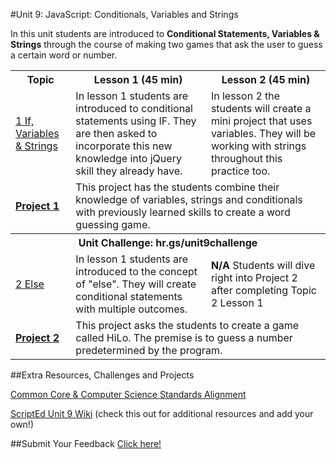 #Unit 9: JavaScript: Conditionals, Variables and Strings

In this unit students are introduced to **Conditional Statements, Variables & Strings** through the course of making two games that ask the user to guess a certain word or number.
<table>
<tr>
	<th>Topic</th>
	<th>Lesson 1 (45 min)</th>
	<th>Lesson 2 (45 min)</th>
</tr>
<tr>
	<td><a href="topics/topic1">1 If, Variables & Strings</a></td>
	<td>In lesson 1 students are introduced to conditional statements using IF. They are then asked to incorporate this new knowledge into jQuery skill they already have.   </td>
	<td>In lesson 2 the students will create a mini project that uses variables. They will be working with strings throughout this practice too.</td>
</tr>
<tr>
	<td><strong><a href="projects/project1">Project 1</a></strong></td>
	<td colspan="2">This project has the students combine their knowledge of variables, strings and conditionals with previously learned skills to create a word guessing game.</td>
</tr>
<tr>
	<th align="center" colspan="3">Unit Challenge: hr.gs/unit9challenge </th>
</tr>
<tr>
	<td><a href="topics/topic2">2 Else</a></td>
	<td>In lesson 1 students are introduced to the concept of "else". They will create conditional statements with multiple outcomes.  </td>
	<td><strong>N/A</strong> Students will dive right into Project 2 after completing Topic 2 Lesson 1 </td>
</tr>
<tr>
	<td><strong><a href="projects/project2">Project 2</a></strong></td>
	<td colspan="2">This project asks the students to create a game called HiLo. The premise is to guess a number predetermined by the program.</td>
</tr>


</table>


##Extra Resources, Challenges and Projects


[Common Core & Computer Science Standards Alignment](csStandards.md)


<a href="https://github.com/ScriptEdcurriculum/curriculum2016/wiki/foundationsCourse#unit-9-conditionals-variables--strings">ScriptEd Unit 9 Wiki</a> (check this out for additional resources and add your own!)

##Submit Your Feedback
<a href="https://docs.google.com/forms/d/e/1FAIpQLSfx0wkLyw_jSOhWR2yY8GTR8TV2NXYZc40us7aPHnl9bO6WAQ/viewform">Click here!</a>

